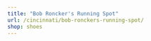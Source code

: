 ```yaml
---
title: "Bob Roncker's Running Spot"
url: /cincinnati/bob-ronckers-running-spot/
shop: shoes
---
```

